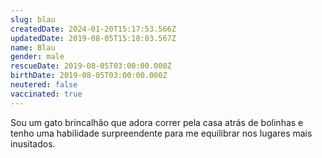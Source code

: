 ```yaml
---
slug: blau
createdDate: 2024-01-20T15:17:53.566Z
updatedDate: 2019-08-05T15:18:03.567Z
name: Blau
gender: male
rescueDate: 2019-08-05T03:00:00.000Z
birthDate: 2019-08-05T03:00:00.000Z
neutered: false
vaccinated: true
---
```


Sou um gato brincalhão que adora correr pela casa atrás de bolinhas e tenho uma habilidade surpreendente para me equilibrar nos lugares mais inusitados.
